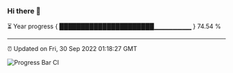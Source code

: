 ### Hi there 👋

⏳ Year progress { ██████████████████████▁▁▁▁▁▁▁▁ } 74.54 %

---

⏰ Updated on Fri, 30 Sep 2022 01:18:27 GMT

![Progress Bar CI](https://github.com/Shyam-Makwana/GitHub-Actions-Demo/workflows/Progress%20Bar%20CI/badge.svg)

